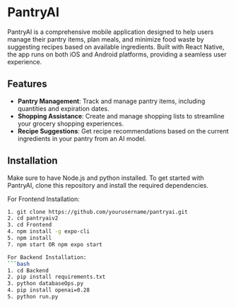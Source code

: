 # PantryAI

PantryAI is a comprehensive mobile application designed to help users manage their pantry items, plan meals, and minimize food waste by suggesting recipes based on available ingredients. Built with React Native, the app runs on both iOS and Android platforms, providing a seamless user experience.

## Features

- **Pantry Management**: Track and manage pantry items, including quantities and expiration dates.
- **Shopping Assistance**: Create and manage shopping lists to streamline your grocery shopping experiences.
- **Recipe Suggestions**: Get recipe recommendations based on the current ingredients in your pantry from an AI model.

## Installation
Make sure to have Node.js and python installed.
To get started with PantryAI, clone this repository and install the required dependencies.

For Frontend Installation:
```bash
1. git clone https://github.com/yourusername/pantryai.git
2. cd pantryaiv2
3. cd Frontend
4. npm install -g expo-cli
5. npm install
7. npm start OR npm expo start

For Backend Installation: 
```bash
1. cd Backend
2. pip install requirements.txt
3. python databaseOps.py
4. pip install openai=0.28
5. python run.py
